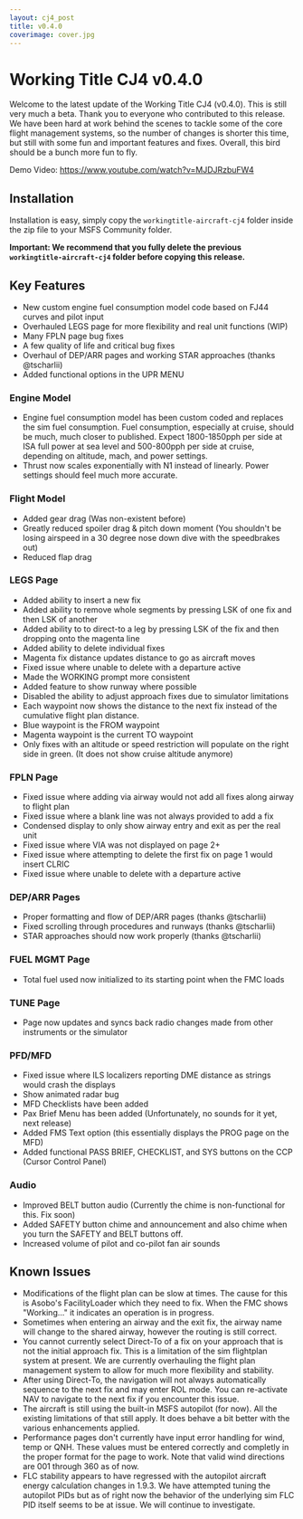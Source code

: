 ```yaml
---
layout: cj4_post
title: v0.4.0
coverimage: cover.jpg
---
```

# Working Title CJ4 v0.4.0

Welcome to the latest update of the Working Title CJ4 (v0.4.0). This is still very much a beta. Thank you to everyone who contributed to this release. We have been hard at work behind the scenes to tackle some of the core flight management systems, so the number of changes is shorter this time, but still with some fun and important features and fixes. Overall, this bird should be a bunch more fun to fly.

Demo Video: https://www.youtube.com/watch?v=MJDJRzbuFW4

## Installation
Installation is easy, simply copy the `workingtitle-aircraft-cj4` folder inside the zip file to your MSFS Community folder. 

**Important: We recommend that you fully delete the previous `workingtitle-aircraft-cj4` folder before copying this release.**

## Key Features

* New custom engine fuel consumption model code based on FJ44 curves and pilot input
* Overhauled LEGS page for more flexibility and real unit functions (WIP)
* Many FPLN page bug fixes
* A few quality of life and critical bug fixes
* Overhaul of DEP/ARR pages and working STAR approaches (thanks @tscharlii)
* Added functional options in the UPR MENU

### Engine Model
* Engine fuel consumption model has been custom coded and replaces the sim fuel consumption. Fuel consumption, especially at cruise, should be much, much closer to published. Expect 1800-1850pph per side at ISA full power at sea level and 500-800pph per side at cruise, depending on altitude, mach, and power settings.
* Thrust now scales exponentially with N1 instead of linearly. Power settings should feel much more accurate.

### Flight Model
* Added gear drag (Was non-existent before)
* Greatly reduced spoiler drag & pitch down moment (You shouldn't be losing airspeed in a 30 degree nose down dive with the speedbrakes out)
* Reduced flap drag 

### LEGS Page
* Added ability to insert a new fix
* Added ability to remove whole segments by pressing LSK of one fix and then LSK of another
* Added ability to to direct-to a leg by pressing LSK of the fix and then dropping onto the magenta line
* Added ability to delete individual fixes
* Magenta fix distance updates distance to go as aircraft moves
* Fixed issue where unable to delete with a departure active
* Made the WORKING prompt more consistent
* Added feature to show runway where possible
* Disabled the ability to adjust approach fixes due to simulator limitations
* Each waypoint now shows the distance to the next fix instead of the cumulative flight plan distance.
* Blue waypoint is the FROM waypoint
* Magenta waypoint is the current TO waypoint
* Only fixes with an altitude or speed restriction will populate on the right side in green.  (It does not show cruise altitude anymore)

### FPLN Page
* Fixed issue where adding via airway would not add all fixes along airway to flight plan
* Fixed issue where a blank line was not always provided to add a fix
* Condensed display to only show airway entry and exit as per the real unit
* Fixed issue where VIA was not displayed on page 2+
* Fixed issue where attempting to delete the first fix on page 1 would insert CLRIC
* Fixed issue where unable to delete with a departure active

### DEP/ARR Pages
* Proper formatting and flow of DEP/ARR pages (thanks @tscharlii)
* Fixed scrolling through procedures and runways (thanks @tscharlii)
* STAR approaches should now work properly (thanks @tscharlii)

### FUEL MGMT Page
* Total fuel used now initialized to its starting point when the FMC loads

### TUNE Page
* Page now updates and syncs back radio changes made from other instruments or the simulator

### PFD/MFD
* Fixed issue where ILS localizers reporting DME distance as strings would crash the displays
* Show animated radar bug
* MFD Checklists have been added
* Pax Brief Menu has been added (Unfortunately, no sounds for it yet, next release)
* Added FMS Text option (this essentially displays the PROG page on the MFD)
* Added functional PASS BRIEF, CHECKLIST, and SYS buttons on the CCP (Cursor Control Panel)

### Audio
* Improved BELT button audio (Currently the chime is non-functional for this.  Fix soon)
* Added SAFETY button chime and announcement and also chime when you turn the SAFETY and BELT buttons off.
* Increased volume of pilot and co-pilot fan air sounds

## Known Issues
* Modifications of the flight plan can be slow at times. The cause for this is Asobo's FacilityLoader which they need to fix. When the FMC shows "Working..." it indicates an operation is in progress.
* Sometimes when entering an airway and the exit fix, the airway name will change to the shared airway, however the routing is still correct.
* You cannot currently select Direct-To of a fix on your approach that is not the initial approach fix. This is a limitation of the sim flightplan system at present. We are currently overhauling the flight plan management system to allow for much more flexibility and stability.
* After using Direct-To, the navigation will not always automatically sequence to the next fix and may enter ROL mode. You can re-activate NAV to navigate to the next fix if you encounter this issue.
* The aircraft is still using the built-in MSFS autopilot (for now). All the existing limitations of that still apply. It does behave a bit better with the various enhancements applied.
* Performance pages don't currently have input error handling for wind, temp or QNH. These values must be entered correctly and completly in the proper format for the page to work. Note that valid wind directions are 001 through 360 as of now.
* FLC stability appears to have regressed with the autopilot aircraft energy calculation changes in 1.9.3. We have attempted tuning the autopilot PIDs but as of right now the behavior of the underlying sim FLC PID itself seems to be at issue. We will continue to investigate.
